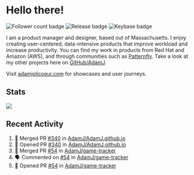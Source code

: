 # Hello there!

![Follower count badge](https://img.shields.io/github/followers/adamj?style=for-the-badge&logo=GitHub&logoColor=%23fff&link=https%3A%2F%2Fwww.github.com%2Fadamj)
![Release badge](https://img.shields.io/github/v/release/adamj/adamj?style=for-the-badge&logo=GitHub&logoColor=%23fff)
![Keybase badge](https://img.shields.io/keybase/pgp/mindreeper2420?style=for-the-badge&logo=keybase&logoColor=%23fff)

I am a product manager and designer, based out of Massachusetts. I enjoy creating user-centered, data-intensive products that improve workload and increase productivity. You can find my work in products from Red Hat and Amazon (AWS), and through communities such as [Patternfly](https://www.patternfly.org). Take a look at my other projects here on [GitHub/AdamJ](https://www.github.com/adamj).

Visit [adamjolicoeur.com](https://www.adamjolicoeur.com) for showcases and user journeys.

<!--
> Recent Activity automated using [GitHub Activity Readme Workflow](https://github.com/marketplace/actions/github-activity-readme)
> Icons from [Simple Icons](https://simpleicons.org)
> Badges from [Shields.io](https://shields.io)
> Readme Stats from [Readme Stats Workflow](https://github.com/anuraghazra/github-readme-stats)
-->

## Stats

<!-- Advanced stats -->
<picture>
  <source
    srcset="https://github-readme-stats.vercel.app/api?username=adamj&rank_icon=github&show_icons=true&theme=dark"
    media="(prefers-color-scheme: dark)"
  />
  <source
    srcset="https://github-readme-stats.vercel.app/api?username=adamj&rank_icon=github&show_icons=true"
    media="(prefers-color-scheme: light), (prefers-color-scheme: no-preference)"
  />
  <img src="https://github-readme-stats.vercel.app/api?username=adamj&rank_icon=github&show_icons=true" />
</picture>

## Recent Activity
<!-- Updates Every Monday at 6PM UTC (1PM EST) -->

<!--START_SECTION:activity-->
1. 🎉 Merged PR [#340](https://github.com/AdamJ/AdamJ.github.io/pull/340) in [AdamJ/AdamJ.github.io](https://github.com/AdamJ/AdamJ.github.io)
2. 💪 Opened PR [#340](https://github.com/AdamJ/AdamJ.github.io/pull/340) in [AdamJ/AdamJ.github.io](https://github.com/AdamJ/AdamJ.github.io)
3. 🎉 Merged PR [#54](https://github.com/AdamJ/game-tracker/pull/54) in [AdamJ/game-tracker](https://github.com/AdamJ/game-tracker)
4. 🗣 Commented on [#54](https://github.com/AdamJ/game-tracker/pull/54#issuecomment-2784723353) in [AdamJ/game-tracker](https://github.com/AdamJ/game-tracker)
5. 💪 Opened PR [#54](https://github.com/AdamJ/game-tracker/pull/54) in [AdamJ/game-tracker](https://github.com/AdamJ/game-tracker)
<!--END_SECTION:activity-->
